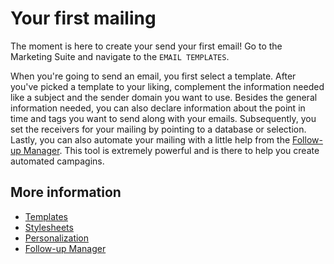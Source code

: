 # Your first mailing

The moment is here to create your send your first email! Go to the 
Marketing Suite and navigate to the `EMAIL TEMPLATES`.

When you're going to send an email, you first select a template.
After you've picked a template to your liking, complement the 
information needed like a subject and the sender domain you want 
to use. Besides the general information needed, you can also 
declare information about the point in time and tags you want to 
send along with your emails. Subsequently, you set the receivers 
for your mailing by pointing to a database or selection. Lastly, 
you can also automate your mailing with a little help from the 
[Follow-up Manager](follow-up-manager). This tool is extremely
powerful and is there to help you create automated campagins.


## More information

* [Templates](./templates)
* [Stylesheets](./stylesheets)
* [Personalization](./personalization)
* [Follow-up Manager](./follow-up-manager)